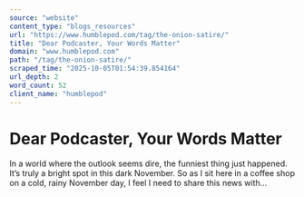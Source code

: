 ```yaml
---
source: "website"
content_type: "blogs_resources"
url: "https://www.humblepod.com/tag/the-onion-satire/"
title: "Dear Podcaster, Your Words Matter"
domain: "www.humblepod.com"
path: "/tag/the-onion-satire/"
scraped_time: "2025-10-05T01:54:39.854164"
url_depth: 2
word_count: 52
client_name: "humblepod"
---
```


# Dear Podcaster, Your Words Matter

In a world where the outlook seems dire, the funniest thing just happened. It’s truly a bright spot in this dark November. So as I sit here in a coffee shop on a cold, rainy November day, I feel I need to share this news with...